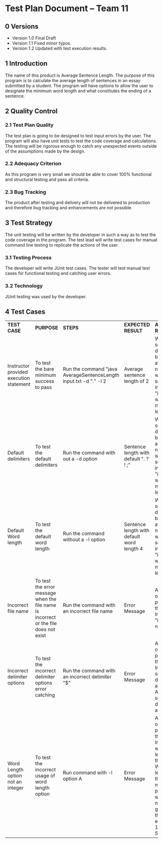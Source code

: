 # Test Plan Document – Team 11

## 0 Versions

<ul>
<li>
Version 1.0 Final Draft
</li>
<li>
Version 1.1 Fixed minor typos.
</li>
<li>
Version 1.2 Updated with test execution results.
</li>
</ul>

## 1 Introduction
The name of this product is Average Sentence Length. The purpose of this program is to calculate the average length of sentences in an essay submitted by a student. The program will have options to allow the user to designate the minimum word length and what constitutes the ending of a sentence. 

## 2 Quality Control

### 2.1 Test Plan Quality
The test plan is going to be designed to test input errors by the user. The program will also have unit tests to test the code coverage and calculations. The testing will be rigorous enough to catch any unexpected events outside of the assumptions made by the design.

### 2.2 Adequacy Criterion
As this program is very small we should be able to cover 100% functional and structural testing and pass all criteria.

### 2.3 Bug Tracking
The product after testing and delivery will not be delivered to production and therefore bug tracking and enhancements are not possible. 

## 3 Test Strategy
The unit testing will be written by the developer in such a way as to test the code coverage in the program. The test lead will write test cases for manual command line testing to replicate the actions of the user.
### 3.1 Testing Process
The developer will write JUnit test cases.
The tester will test manual test cases for functional testing and catching user errors.

### 3.2 Technology
JUnit testing was used by the developer. 

## 4 Test Cases

<table>
<tbody>
	<tr>
		<td><b>TEST CASE</b></td>
		<td><b>PURPOSE</b></td>
		<td><b>STEPS</b></td>
		<td><b>EXPECTED RESULT</b></td>
		<td><b>ACTUAL RESULT</b></td>
		<td><b>PASS/FAIL</b></td>
	</tr>
	<tr>
		<td>Instructor provided execution statement</td>
		<td>To test the bare minimum success to pass</td>
		<td>Run the command "java AverageSentenceLength input.txt -d "." -l 2</td>
		<td>Average sentence length of 2</td>
		<td>With sentences delimited by . the average number of words per sentence in the file "input.txt" with 2 or more letters is 2.</td>
		<td>PASS</td>
	</tr>
	<tr>
		<td>Default delimiters</td>
		<td>To test the default delimiters</td>
		<td>Run the command with out a -d option</td>
		<td>Sentence length with default ". ? ! ;" </td>
		<td>With sentences delimited by .?! the average number of words per sentence in the file "input.txt" with 3 or more letters is 2.</td>
		<td>PASS</td>
	</tr>
	<tr>
		<td>Default Word length</td>
		<td>To test the default word length</td>
		<td>Run the command without a -l option</td>
		<td>Sentence length with default word length 4</td>
		<td>With sentences delimited by . the average number of words per sentence in the file "input.txt" with 3 or more letters is 2.</td>
		<td>PASS</td>
	</tr>
	<tr>
		<td>Incorrect file name </td>
		<td>To test the error message when the file name is incorrect or the file does not exist</td>
		<td>Run the command with an incorrect file name</td>
		<td>Error Message</td>
		<td>An error occurred processing the essay. Input file "inpt.txt" not found!</td>
		<td>PASS</td>
	</tr>
	<tr>
		<td>Incorrect delimiter options</td>
		<td>To test the incorrect delimiter options error catching</td>
		<td>Run the command with an incorrect delimiter "$"</td>
		<td>Error Message</td>
		<td>An error occurred processing the essay. Invalid sentence delimiter argument: Acceptable sentence delimiters are .?!;:,</td>
		<td>PASS</td>
	</tr>
	<tr>
		<td>Word Length option not an integer</td>
		<td>To test the incorrect usage of word length option</td>
		<td>Run command with -l option A</td>
		<td>Error Message</td>
		<td>An error occurred processing the essay. Invalid word length threshold: Word length threshold must be a positive whole number greater than 0, for example: 1, 2, 3, 4, 5, ... 12, ....</td>
		<td>PASS</td>
	</tr>

</tbody>
</table>

